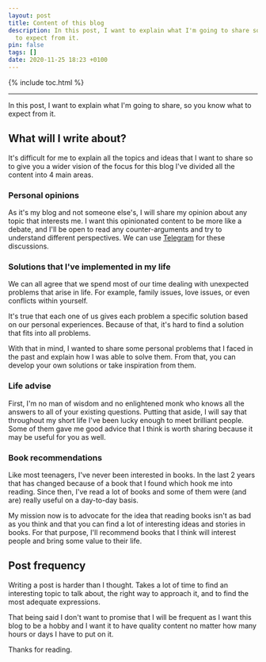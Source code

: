 ```yaml
---
layout: post
title: Content of this blog
description: In this post, I want to explain what I'm going to share so you know what
  to expect from it.
pin: false
tags: []
date: 2020-11-25 18:23 +0100
---
```


{% include toc.html %}

---

In this post, I want to explain what I'm going to share, so you know what to expect from it.

## What will I write about?

It's difficult for me to explain all the topics and ideas that I want to share so to give you a wider vision of the focus for this blog I've divided all the content into 4 main areas.

### Personal opinions

As it's my blog and not someone else's, I will share my opinion about any topic that interests me. I want this opinionated content to be more like a debate, and I'll be open to read any counter-arguments and try to understand different perspectives. We can use [Telegram](https://t.me/monkeyandres) for these discussions.

### Solutions that I've implemented in my life

We can all agree that we spend most of our time dealing with unexpected problems that arise in life. For example, family issues, love issues, or even conflicts within yourself.

It's true that each one of us gives each problem a specific solution based on our personal experiences. Because of that, it's hard to find a solution that fits into all problems.

With that in mind, I wanted to share some personal problems that I faced in the past and explain how I was able to solve them. From that, you can develop your own solutions or take inspiration from them.

### Life advise

First, I'm no man of wisdom and no enlightened monk who knows all the answers to all of your existing questions. Putting that aside, I will say that throughout my short life I've been lucky enough to meet brilliant people. Some of them gave me good advice that I think is worth sharing because it may be useful for you as well.

### Book recommendations

Like most teenagers, I've never been interested in books. In the last 2 years that has changed because of a book that I found which hook me into reading. Since then, I've read a lot of books and some of them were (and are) really useful on a day-to-day basis.

My mission now is to advocate for the idea that reading books isn't as bad as you think and that you can find a lot of interesting ideas and stories in books. For that purpose, I'll recommend books that I think will interest people and bring some value to their life.

## Post frequency

Writing a post is harder than I thought. Takes a lot of time to find an interesting topic to talk about, the right way to approach it, and to find the most adequate expressions.

That being said I don't want to promise that I will be frequent as I want this blog to be a hobby and I want it to have quality content no matter how many hours or days I have to put on it.

Thanks for reading.